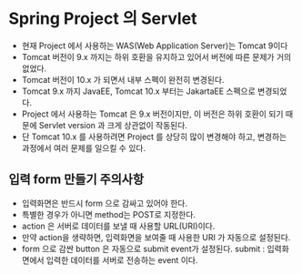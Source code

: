 # Spring Project 의 Servlet
- 현재 Project 에서 사용하는 WAS(Web Application Server)는 Tomcat 9이다
- Tomcat 버전이 9.x 까지는 하위 호환을 유지하고 있어서 버전에 따른 문제가 거의 없었다.
- Tomcat 버전이 10.x 가 되면서 내부 스펙이 완전히 변경된다.
- Tomcat 9.x 까지 JavaEE, Tomcat 10.x 부터는 JakartaEE 스펙으로 변경되었다.
- Project 에서 사용하는 Tomcat 은 9.x 버전이지만, 이 버전은 하위 호환이 되기 때문에 Servlet version 과 크게 상관없이 작동된다.
- 단 Tomcat 10.x 를 사용하려면 Project 를 상당히 많이 변경해야 하고, 변경하는 과정에서 여러 문제를 일으킬 수 있다.

## 입력 form 만들기 주의사항
- 입력화면은 반드시 form 으로 감싸고 있어야 한다.
- 특별한 경우가 아니면 method는 POST로 지정한다.
- action 은 서버로 데이터를 보낼 때 사용할 URL(URI)이다.
- 만약 action을 생략하면, 입력화면을 보여줄 때 사용한 URI 가 자동으로 설정된다.
- form 으로 감싼 button 은 자동으로 submit event가 설정된다. submit : 입력화면에서 입력한 데이터를 서버로 전송하는 event 이다.